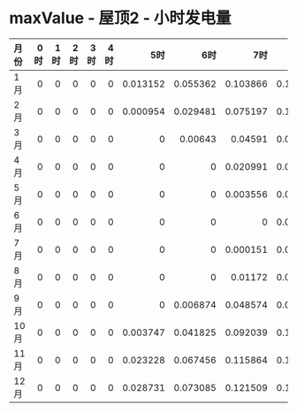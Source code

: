 # maxValue - 屋顶2 - 小时发电量

| 月份   |   0时 |   1时 |   2时 |   3时 |   4时 |       5时 |       6时 |       7时 |       8时 |       9时 |      10时 |      11时 |      12时 |      13时 |      14时 |      15时 |      16时 |      17时 |      18时 |      19时 |   20时 |   21时 |   22时 |   23时 |
|:-----|-----:|-----:|-----:|-----:|-----:|---------:|---------:|---------:|---------:|---------:|---------:|---------:|---------:|---------:|---------:|---------:|---------:|---------:|---------:|---------:|------:|------:|------:|------:|
| 1月   |    0 |    0 |    0 |    0 |    0 | 0.013152 | 0.055362 | 0.103866 | 0.151849 | 0.194614 | 0.228849 | 0.251246 | 0.261444 | 0.250208 | 0.227566 | 0.190165 | 0.14079  | 0.089489 | 0.040883 | 0.003615 |     0 |     0 |     0 |     0 |
| 2月   |    0 |    0 |    0 |    0 |    0 | 0.000954 | 0.029481 | 0.075197 | 0.123083 | 0.166168 | 0.199954 | 0.223286 | 0.232517 | 0.225659 | 0.200721 | 0.164664 | 0.117861 | 0.068576 | 0.022364 | 6.5e-05  |     0 |     0 |     0 |     0 |
| 3月   |    0 |    0 |    0 |    0 |    0 | 0        | 0.00643  | 0.04591  | 0.091961 | 0.134509 | 0.169159 | 0.187249 | 0.190365 | 0.177635 | 0.153494 | 0.116713 | 0.073481 | 0.03097  | 0.001638 | 0        |     0 |     0 |     0 |     0 |
| 4月   |    0 |    0 |    0 |    0 |    0 | 0        | 0        | 0.020991 | 0.060893 | 0.101057 | 0.132956 | 0.14764  | 0.147993 | 0.13379  | 0.106762 | 0.071779 | 0.033307 | 0.002565 | 0        | 0        |     0 |     0 |     0 |     0 |
| 5月   |    0 |    0 |    0 |    0 |    0 | 0        | 0        | 0.003556 | 0.033221 | 0.067021 | 0.094441 | 0.1097   | 0.111004 | 0.096665 | 0.072188 | 0.040382 | 0.008402 | 0        | 0        | 0        |     0 |     0 |     0 |     0 |
| 6月   |    0 |    0 |    0 |    0 |    0 | 0        | 0        | 0        | 0.019149 | 0.049245 | 0.076191 | 0.09267  | 0.093833 | 0.081793 | 0.058886 | 0.029671 | 0.002652 | 0        | 0        | 0        |     0 |     0 |     0 |     0 |
| 7月   |    0 |    0 |    0 |    0 |    0 | 0        | 0        | 0.000151 | 0.023501 | 0.056432 | 0.084849 | 0.103472 | 0.106872 | 0.095792 | 0.07137  | 0.040056 | 0.007641 | 0        | 0        | 0        |     0 |     0 |     0 |     0 |
| 8月   |    0 |    0 |    0 |    0 |    0 | 0        | 0        | 0.01172  | 0.049079 | 0.088198 | 0.11924  | 0.136338 | 0.137277 | 0.122056 | 0.096142 | 0.061902 | 0.026379 | 0.000747 | 0        | 0        |     0 |     0 |     0 |     0 |
| 9月   |    0 |    0 |    0 |    0 |    0 | 0        | 0.006874 | 0.048574 | 0.095783 | 0.138502 | 0.169528 | 0.183922 | 0.180611 | 0.163781 | 0.134926 | 0.095311 | 0.052169 | 0.010532 | 0        | 0        |     0 |     0 |     0 |     0 |
| 10月  |    0 |    0 |    0 |    0 |    0 | 0.003747 | 0.041825 | 0.092039 | 0.140078 | 0.179619 | 0.204855 | 0.220147 | 0.218022 | 0.201627 | 0.170935 | 0.128325 | 0.081062 | 0.034846 | 0.00164  | 0        |     0 |     0 |     0 |     0 |
| 11月  |    0 |    0 |    0 |    0 |    0 | 0.023228 | 0.067456 | 0.115864 | 0.160322 | 0.198735 | 0.224822 | 0.237378 | 0.237993 | 0.221952 | 0.191421 | 0.150784 | 0.104384 | 0.057918 | 0.016694 | 0        |     0 |     0 |     0 |     0 |
| 12月  |    0 |    0 |    0 |    0 |    0 | 0.028731 | 0.073085 | 0.121509 | 0.167722 | 0.206817 | 0.238016 | 0.25491  | 0.255761 | 0.242943 | 0.215029 | 0.17605  | 0.128678 | 0.080227 | 0.035873 | 0.002949 |     0 |     0 |     0 |     0 |
